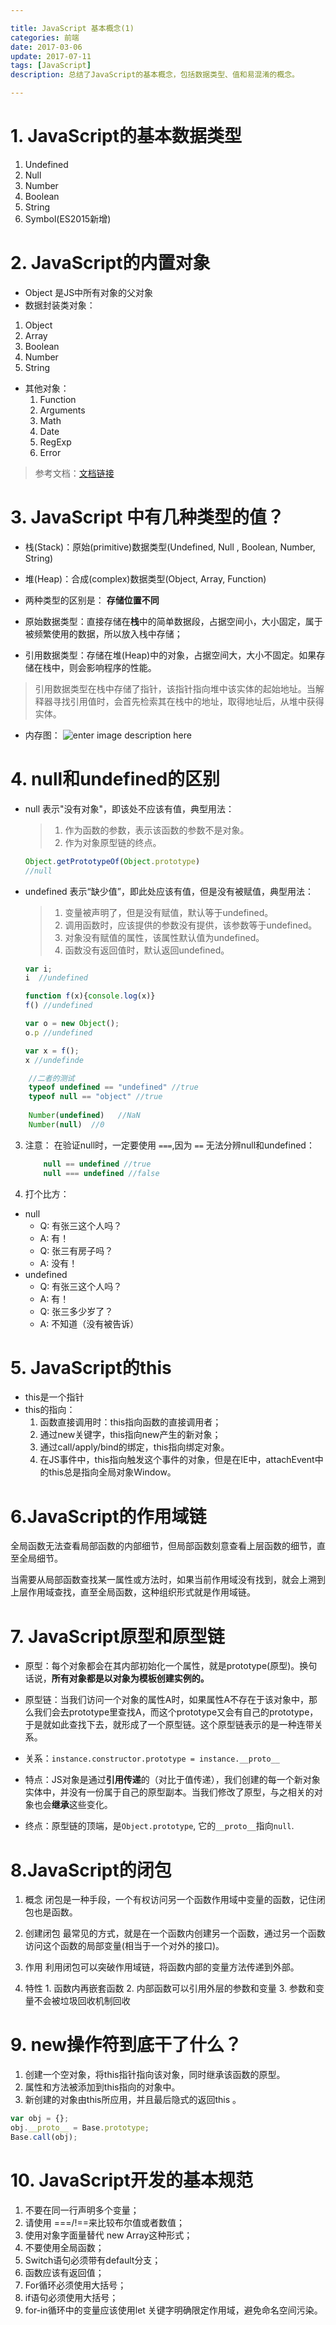 ```yaml
---

title: JavaScript 基本概念(1)
categories: 前端
date: 2017-03-06 
update: 2017-07-11
tags: [JavaScript]
description: 总结了JavaScript的基本概念，包括数据类型、值和易混淆的概念。

---
```


# 1. JavaScript的基本数据类型

 1. Undefined
 2. Null
 3. Number
 4. Boolean
 5. String
 6. Symbol(ES2015新增)

# 2. JavaScript的内置对象

 - Object 是JS中所有对象的父对象
 - 数据封装类对象：
  1. Object
  2. Array
  3. Boolean
  4. Number
  5. String
 - 其他对象：
	 1. Function
	 2. Arguments
	 3. Math
	 4. Date
	 5. RegExp
	 6. Error 

> 参考文档：[文档链接](http://www.ibm.com/developerworks/cn/web/wa-objectsinjs-v1b/index.html)



# 3. JavaScript 中有几种类型的值？

 - 栈(Stack)：原始(primitive)数据类型(Undefined, Null , Boolean, Number, String)
 - 堆(Heap)：合成(complex)数据类型(Object, Array, Function)

 - 两种类型的区别是： **存储位置不同**
 - 原始数据类型：直接存储在**栈**中的简单数据段，占据空间小，大小固定，属于被频繁使用的数据，所以放入栈中存储；
 - 引用数据类型：存储在堆(Heap)中的对象，占据空间大，大小不固定。如果存储在栈中，则会影响程序的性能。
 > 引用数据类型在栈中存储了指针，该指针指向堆中该实体的起始地址。当解释器寻找引用值时，会首先检索其在栈中的地址，取得地址后，从堆中获得实体。

 - 内存图： 
 ![enter image description here](https://camo.githubusercontent.com/d1947e624a0444d1032a85800013df487adc5550/687474703a2f2f7777772e77337363686f6f6c2e636f6d2e636e2f692f63745f6a735f76616c75652e676966)



# 4. null和undefined的区别

 - null 表示"没有对象"，即该处不应该有值，典型用法：

    > 1. 作为函数的参数，表示该函数的参数不是对象。
    > 2. 作为对象原型链的终点。 
    
    ```js
    Object.getPrototypeOf(Object.prototype)
    //null
    ```

 - undefined 表示“缺少值”，即此处应该有值，但是没有被赋值，典型用法：

    > 1. 变量被声明了，但是没有赋值，默认等于undefined。
    > 2. 调用函数时，应该提供的参数没有提供，该参数等于undefined。
    > 3. 对象没有赋值的属性，该属性默认值为undefined。
    > 4. 函数没有返回值时，默认返回undefined。
    ```js
    var i;
    i  //undefined
    
    function f(x){console.log(x)}
    f() //undefined
    
    var o = new Object();
    o.p //undefined
    
    var x = f();
    x //undefinde
    ```


```js
	//二者的测试
	typeof undefined == "undefined" //true
	typeof null == "object" //true
	
	Number(undefined)   //NaN
	Number(null)  //0
```

 3. 注意：
	 在验证null时，一定要使用 `===`,因为 `==` 无法分辨null和undefined：
	 
	```js
	    null == undefined //true
	    null === undefined //false
	```
 4. 打个比方： 
  - null
	  - Q: 有张三这个人吗？
	  - A:  有！
	  - Q: 张三有房子吗？
	  - A: 没有！
  - undefined
	  - Q: 有张三这个人吗？
	  - A: 有！
	  - Q: 张三多少岁了？
	  - A: 不知道（没有被告诉）



# 5. JavaScript的this

 - this是一个指针
 - this的指向：
	 1. 函数直接调用时：this指向函数的直接调用者；
	 2. 通过new关键字，this指向new产生的新对象；
	 3. 通过call/apply/bind的绑定，this指向绑定对象。
	 4. 在JS事件中，this指向触发这个事件的对象，但是在IE中，attachEvent中的this总是指向全局对象Window。



# 6.JavaScript的作用域链
全局函数无法查看局部函数的内部细节，但局部函数刻意查看上层函数的细节，直至全局细节。

当需要从局部函数查找某一属性或方法时，如果当前作用域没有找到，就会上溯到上层作用域查找，直至全局函数，这种组织形式就是作用域链。
 




# 7. JavaScript原型和原型链

 - 原型：每个对象都会在其内部初始化一个属性，就是prototype(原型)。换句话说，**所有对象都是以对象为模板创建实例的。**

 - 原型链：当我们访问一个对象的属性A时，如果属性A不存在于该对象中，那么我们会去prototype里查找A，而这个prototype又会有自己的prototype，于是就如此查找下去，就形成了一个原型链。这个原型链表示的是一种连带关系。

 - 关系：`instance.constructor.prototype = instance.__proto__`

 - 特点：JS对象是通过**引用传递**的（对比于值传递），我们创建的每一个新对象实体中，并没有一份属于自己的原型副本。当我们修改了原型，与之相关的对象也会**继承**这些变化。
 - 终点：原型链的顶端，是`Object.prototype`, 它的`__proto__`指向`null`.

# 8.JavaScript的闭包

 1. 概念
	闭包是一种手段，一个有权访问另一个函数作用域中变量的函数，记住闭包也是函数。
	
 2. 创建闭包
  最常见的方式，就是在一个函数内创建另一个函数，通过另一个函数访问这个函数的局部变量(相当于一个对外的接口)。
  
 3. 作用
	利用闭包可以突破作用域链，将函数内部的变量方法传递到外部。
	
 4. 特性
		 1. 函数内再嵌套函数
		 2. 内部函数可以引用外层的参数和变量
		 3. 参数和变量不会被垃圾回收机制回收

# 9. new操作符到底干了什么？
 1. 创建一个空对象，将this指针指向该对象，同时继承该函数的原型。
 2. 属性和方法被添加到this指向的对象中。
 3. 新创建的对象由this所应用，并且最后隐式的返回this 。
 
 ```js
 var obj = {};
 obj.__proto__ = Base.prototype;
 Base.call(obj);
 ```


# 10. JavaScript开发的基本规范

 1. 不要在同一行声明多个变量；
 2. 请使用 ===/!==来比较布尔值或者数值；
 3. 使用对象字面量替代 new Array这种形式；
 4. 不要使用全局函数；
 5. Switch语句必须带有default分支；
 6. 函数应该有返回值；
 7. For循环必须使用大括号；
 8. if语句必须使用大括号；
 9. for-in循环中的变量应该使用let 关键字明确限定作用域，避免命名空间污染。
<!--stackedit_data:
eyJoaXN0b3J5IjpbMTMyNjgwOTE5Nyw4MDc3MDE4MzZdfQ==
-->